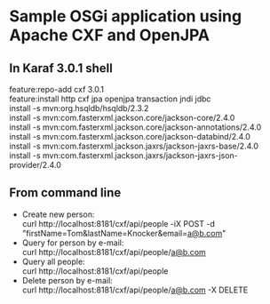 # Sample OSGi application using Apache CXF and OpenJPA

## In Karaf 3.0.1 shell
feature:repo-add cxf 3.0.1  
feature:install http cxf jpa openjpa transaction jndi jdbc  
install -s mvn:org.hsqldb/hsqldb/2.3.2  
install -s mvn:com.fasterxml.jackson.core/jackson-core/2.4.0  
install -s mvn:com.fasterxml.jackson.core/jackson-annotations/2.4.0  
install -s mvn:com.fasterxml.jackson.core/jackson-databind/2.4.0  
install -s mvn:com.fasterxml.jackson.jaxrs/jackson-jaxrs-base/2.4.0  
install -s mvn:com.fasterxml.jackson.jaxrs/jackson-jaxrs-json-provider/2.4.0  
	
## From command line
 - Create new person:   	
   curl http://localhost:8181/cxf/api/people -iX POST -d "firstName=Tom&lastName=Knocker&email=a@b.com"   
 - Query for person by e-mail:  
   curl http://localhost:8181/cxf/api/people/a@b.com
 - Query all people:  
   curl http://localhost:8181/cxf/api/people
 - Delete person by e-mail:  
   curl http://localhost:8181/cxf/api/people/a@b.com -X DELETE
